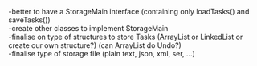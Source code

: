 -better to have a StorageMain interface (containing only loadTasks() and saveTasks())<br>
-create other classes to implement StorageMain<br>
-finalise on type of structures to store Tasks (ArrayList or LinkedList or create our own structure?) (can ArrayList do Undo?)<br>
-finalise type of storage file (plain text, json, xml, ser, ...)<br>

